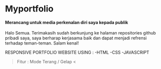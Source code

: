 # Myportfolio
#### Merancang untuk media perkenalan diri saya kepada publik
Halo Semua. Terimakasih sudah berkunjung ke halaman repositories github pribadi saya, saya berharap kerjasama baik dan dapat menjadi refrensi terhadap teman-teman. Salam kenal!

RESPONSIVE PORTFOLIO WEBSITE USING : 
-HTML
-CSS
-JAVASCRIPT

> Fitur : Mode Terang / Gelap <
